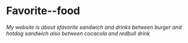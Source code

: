 # Favorite--food
*My website is about sfavorite sandwich and drinks between burger and hotdog sandwich also between cocacola and redbull drink*